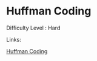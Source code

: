 # Huffman Coding

Difficulty Level : Hard

Links:

[Huffman Coding](https://www.geeksforgeeks.org/problems/huffman-encoding3345/1)